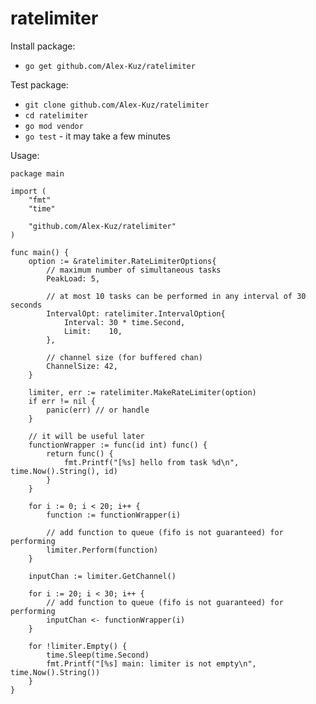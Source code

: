 # ratelimiter


Install package:

- `go get github.com/Alex-Kuz/ratelimiter`

Test package:

- `git clone github.com/Alex-Kuz/ratelimiter`
- `cd ratelimiter`
- `go mod vendor`
- `go test` - it may take a few minutes

Usage: 

```golang
package main

import (
	"fmt"
	"time"

	"github.com/Alex-Kuz/ratelimiter"
)

func main() {
	option := &ratelimiter.RateLimiterOptions{
		// maximum number of simultaneous tasks
		PeakLoad: 5,

		// at most 10 tasks can be performed in any interval of 30 seconds
		IntervalOpt: ratelimiter.IntervalOption{
			Interval: 30 * time.Second,
			Limit:    10,
		},

		// channel size (for buffered chan)
		ChannelSize: 42,
	}

	limiter, err := ratelimiter.MakeRateLimiter(option)
	if err != nil {
		panic(err) // or handle
	}

	// it will be useful later
	functionWrapper := func(id int) func() {
		return func() {
			fmt.Printf("[%s] hello from task %d\n", time.Now().String(), id)
		}
	}

	for i := 0; i < 20; i++ {
		function := functionWrapper(i)

		// add function to queue (fifo is not guaranteed) for performing
		limiter.Perform(function)
	}

	inputChan := limiter.GetChannel()

	for i := 20; i < 30; i++ {
		// add function to queue (fifo is not guaranteed) for performing
		inputChan <- functionWrapper(i)
	}

	for !limiter.Empty() {
		time.Sleep(time.Second)
		fmt.Printf("[%s] main: limiter is not empty\n", time.Now().String())
	}
}
```
